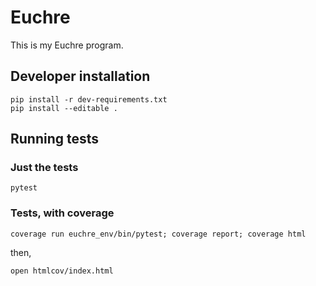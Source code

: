 # Euchre
This is my Euchre program.

## Developer installation

    pip install -r dev-requirements.txt
    pip install --editable .

## Running tests

### Just the tests

    pytest

### Tests, with coverage

    coverage run euchre_env/bin/pytest; coverage report; coverage html

then,

    open htmlcov/index.html
